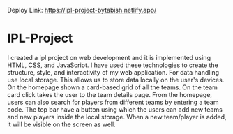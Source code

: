 Deploy Link: https://ipl-project-bytabish.netlify.app/
# IPL-Project
I created a ipl project on web development and it is implemented using HTML, CSS, and JavaScript. I have used these technologies to create the structure, style, and interactivity of my web application.  For data handling use local storage. This allows us to store data locally on the user's devices.  On the homepage shown a card-based grid of all the teams. On the team card click takes the user to the team details page. From the homepage, users can also search for players from different teams by entering a team code. The top bar have a button using which the users can add new teams and new players inside the local storage. When a new team/player is added, it will be visible on the screen as well.
